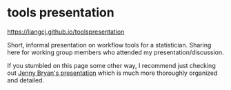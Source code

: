 # tools presentation
https://liangcj.github.io/toolspresentation

Short, informal presentation on workflow tools for a statistician. Sharing here for working group members who attended my presentation/discussion.

If you stumbled on this page some other way, I recommend just checking out [Jenny Bryan's presentation](http://www.fields.utoronto.ca/video-archive/2015/02/318-4374) which is much more thoroughly organized and detailed.
